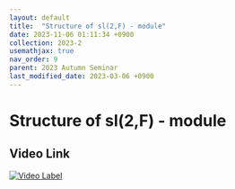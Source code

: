 ```yaml
---
layout: default
title:  "Structure of sl(2,F) - module"
date: 2023-11-06 01:11:34 +0900
collection: 2023-2
usemathjax: true
nav_order: 9
parent: 2023 Autumn Seminar
last_modified_date: 2023-03-06 +0900
---
```

# Structure of sl(2,F) - module
<!-- ## <center> Abstract </center>
Francis Guthrie claimed in 1852 the four color problem. We
proof two essential lemmas and then solve six color problem. We expand
the proof of six color problem into five, four color problem. Kempe
published this proof in 1879. However the flaw was discovered in 1890
by Heawood. Although flawed, Kempe’s idea was used as one of a basic
tool. -->
## Video Link

[![Video Label](https://img.youtube.com/vi/JhLLm2UZ0qk/hqdefault.jpg)](https://youtu.be/JhLLm2UZ0qk)

<!-- ## PDF Download -->

<!-- <a target='_blank' href='../2023-2/2023-2_download/.pdf'>Structure of sl(2,F) - module PDF</a> -->